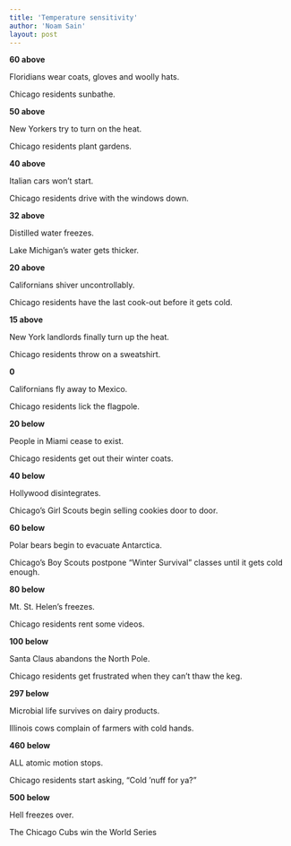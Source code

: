 ```yaml
---
title: 'Temperature sensitivity'
author: 'Noam Sain'
layout: post
---
```


**60 above**

Floridians wear coats, gloves and woolly hats.

Chicago residents sunbathe.

**50 above**

New Yorkers try to turn on the heat.

Chicago residents plant gardens.

**40 above**

Italian cars won’t start.

Chicago residents drive with the windows down.

**32 above**

Distilled water freezes.

Lake Michigan’s water gets thicker.

**20 above**

Californians shiver uncontrollably.

Chicago residents have the last cook-out before it gets cold.

**15 above**

New York landlords finally turn up the heat.

Chicago residents throw on a sweatshirt.

**0**

Californians fly away to Mexico.

Chicago residents lick the flagpole.

**20 below**

People in Miami cease to exist.

Chicago residents get out their winter coats.

**40 below**

Hollywood disintegrates.

Chicago’s Girl Scouts begin selling cookies door to door.

**60 below**

Polar bears begin to evacuate Antarctica.

Chicago’s Boy Scouts postpone “Winter Survival” classes until it gets cold enough.

**80 below**

Mt. St. Helen’s freezes.

Chicago residents rent some videos.

**100 below**

Santa Claus abandons the North Pole.

Chicago residents get frustrated when they can’t thaw the keg.

**297 below**

Microbial life survives on dairy products.

Illinois cows complain of farmers with cold hands.

**460 below**

ALL atomic motion stops.

Chicago residents start asking, “Cold ’nuff for ya?”

**500 below**

Hell freezes over.

The Chicago Cubs win the World Series
